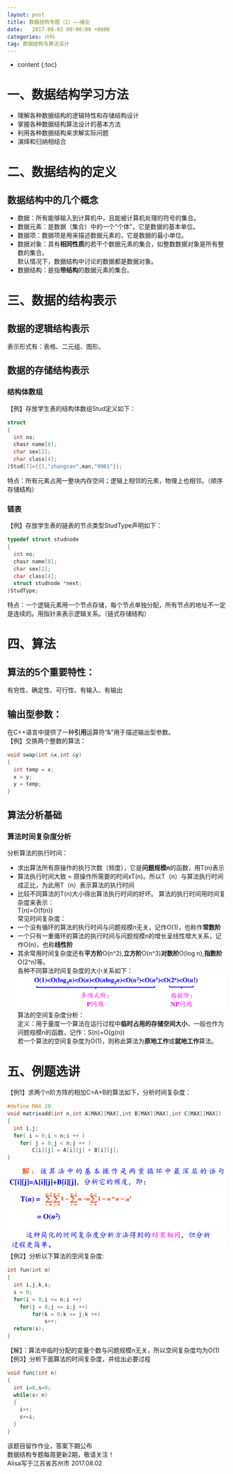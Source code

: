 ```yaml
---
layout: post
title: 数据结构专题（1）——绪论
date:   2017-08-02 00:00:00 +0800
categories: 计科
tag: 数据结构与算法设计
---
```


* content
{:toc}


# 一、数据结构学习方法  
- 理解各种数据结构的逻辑特性和存储结构设计  
- 掌握各种数据结构算法设计的基本方法  
- 利用各种数据结构来求解实际问题  
- 演绎和归纳相结合  
# 二、数据结构的定义  
## 数据结构中的几个概念  
- 数据：所有能够输入到计算机中，且能被计算机处理的符号的集合。  
- 数据元素：是数据（集合）中的一个“个体”，它是数据的基本单位。  
- 数据项：数据项是用来描述数据元素的，它是数据的最小单位。  
- 数据对象：具有<strong>相同性质</strong>的若干个数据元素的集合，如整数数据对象是所有整数的集合。  
  默认情况下，数据结构中讨论的数据都是数据对象。  
- 数据结构：是指<strong>带结构</strong>的数据元素的集合。  
# 三、数据的结构表示  
## 数据的逻辑结构表示  
表示形式有：表格、二元组、图形。  
## 数据的存储结构表示  
### 结构体数组  
【例】存放学生表的结构体数组Stud定义如下：  
```c
struct
{
  int no;
  chasr name[8];
  char sex[2];
  char class[4];
}Stud[7]={{1,"zhangsan",man,"9901"}};
```
特点：所有元素占用一整块内存空间；逻辑上相邻的元素，物理上也相邻。（顺序存储结构）  
### 链表  
【例】存放学生表的链表的节点类型StudType声明如下：
```c
typedef struct studnode
{
  int no;
  chasr name[8];
  char sex[2];
  char class[4];
  struct studnode *next;
}StudType;
```
特点：一个逻辑元素用一个节点存储，每个节点单独分配，所有节点的地址不一定是连续的。用指针来表示逻辑关系。（链式存储结构）  
# 四、算法  
## 算法的5个重要特性：  
有穷性、确定性、可行性、有输入、有输出  
## 输出型参数：  
在C++语言中提供了一种<strong>引用</strong>运算符“&”用于描述输出型参数。  
【例】交换两个整数的算法：  
```c
void swap(int &x,int &y)
{
  int temp = x;
  x = y;
  y = temp;
}
```
## 算法分析基础  
### 算法时间复杂度分析  
分析算法的执行时间：  
- 求出算法所有原操作的执行次数（频度），它是<strong>问题规模n</strong>的函数，用T(n)表示
- 算法执行时间大致 = 原操作所需要的时间xT(n)。所以T（n）与算法执行时间成正比，为此用T（n）表示算法的执行时间  
- 比较不同算法的T(n)大小得出算法执行时间的好坏。
  算法的执行时间用时间复杂度来表示：  
  T(n)=O(f(n))  
  常见时间复杂度：  
- 一个没有循环的算法的执行时间与问题规模n无关，记作O(1)，也称作<strong>常数阶</strong>  
- 一个只有一重循环的算法的执行时间与问题规模n的增长呈线性增大关系，记作O(n)，也称<strong>线性阶</strong>  
- 其余常用时间复杂度还有<strong>平方阶</strong>O(n^2),<strong>立方阶</strong>O(n^3)<strong>对数阶</strong>O(log n),<strong>指数阶</strong>O(2^n)等。  
  各种不同算法时间复杂度的大小关系如下：
  ![](https://raw.githubusercontent.com/Katherine001/markdowm-photo/master/photo/sjjg1.PNG)
  算法的空间复杂度分析：  
  定义：用于量度一个算法在运行过程中<strong>临时占用的存储空间大小</strong>，一般也作为问题规模n的函数，记作：S(n)=O(g(n))  
  若一个算法的空间复杂度为O(1)，则称此算法为<strong>原地工作</strong>或<strong>就地工作</strong>算法。  
# 五、例题选讲  
【例1】求两个n阶方阵的相加C=A+B的算法如下，分析时间复杂度：
```c
#define MAX 20  
void matrixadd(int n,int A[MAX][MAX],int B[MAX][MAX],int C[MAX][MAX])
{
  int i,j;
  for( i = 0;i < n;i ++ )
  	for( j = 0;j < n;j ++ )
  		C[i][j] = A[i][j] + B[i][j];
}
```
![](https://raw.githubusercontent.com/Katherine001/markdowm-photo/master/photo/sjjg2.PNG)
【例2】分析以下算法的空间复杂度:  
```c
int fun(int n)
{
  int i,j,k,s;
  s = 0;
  for(i = 0;i <= n;i ++)
  	for(j = 0;j <= i;j ++)
  		for(k = 0;k <= j;k ++)
  			s++;
  return(s);
}
```
【解】：算法中临时分配的变量个数与问题规模n无关，所以空间复杂度均为O(1)  
【例3】分析下面算法的时间复杂度，并给出必要过程  
```c
void func(int n)
{
  int i=0,s=0;
  while(s< n)
  {
    i++;
    s+=i;
  }
}
```
该题目留作作业，答案下期公布  
数据结构专题每周更新2期，敬请关注！  
Alisa写于江苏省苏州市 2017.08.02
